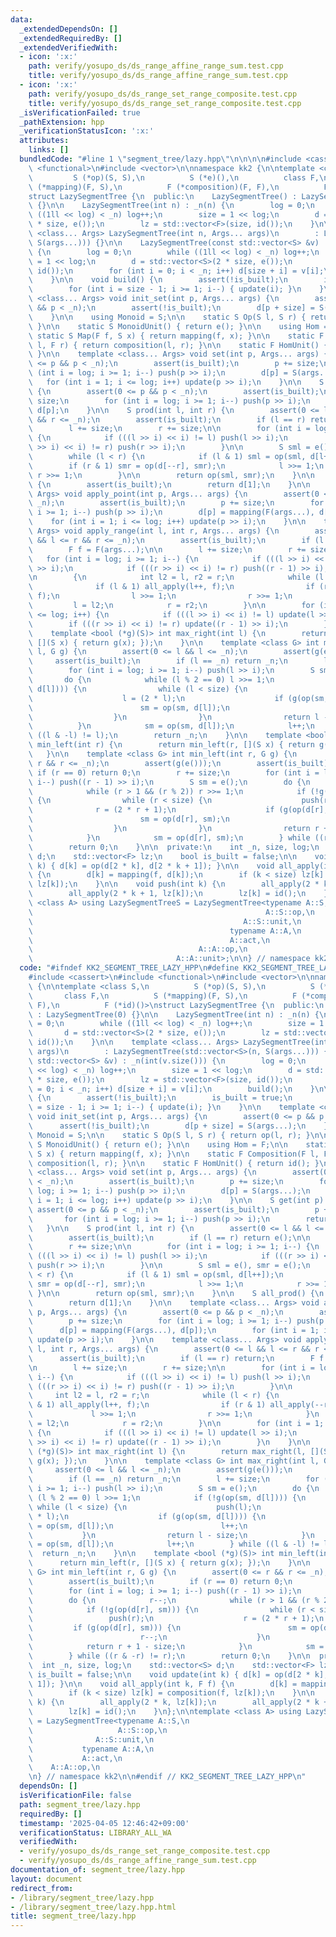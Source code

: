 ```yaml
---
data:
  _extendedDependsOn: []
  _extendedRequiredBy: []
  _extendedVerifiedWith:
  - icon: ':x:'
    path: verify/yosupo_ds/ds_range_affine_range_sum.test.cpp
    title: verify/yosupo_ds/ds_range_affine_range_sum.test.cpp
  - icon: ':x:'
    path: verify/yosupo_ds/ds_range_set_range_composite.test.cpp
    title: verify/yosupo_ds/ds_range_set_range_composite.test.cpp
  _isVerificationFailed: true
  _pathExtension: hpp
  _verificationStatusIcon: ':x:'
  attributes:
    links: []
  bundledCode: "#line 1 \"segment_tree/lazy.hpp\"\n\n\n\n#include <cassert>\n#include\
    \ <functional>\n#include <vector>\n\nnamespace kk2 {\n\ntemplate <class S,\n \
    \         S (*op)(S, S),\n          S (*e)(),\n          class F,\n          S\
    \ (*mapping)(F, S),\n          F (*composition)(F, F),\n          F (*id)()>\n\
    struct LazySegmentTree {\n  public:\n    LazySegmentTree() : LazySegmentTree(0)\
    \ {}\n\n    LazySegmentTree(int n) : _n(n) {\n        log = 0;\n        while\
    \ ((1ll << log) < _n) log++;\n        size = 1 << log;\n        d = std::vector<S>(2\
    \ * size, e());\n        lz = std::vector<F>(size, id());\n    }\n\n    template\
    \ <class... Args> LazySegmentTree(int n, Args... args)\n        : LazySegmentTree(std::vector<S>(n,\
    \ S(args...))) {}\n\n    LazySegmentTree(const std::vector<S> &v) : _n(int(v.size()))\
    \ {\n        log = 0;\n        while ((1ll << log) < _n) log++;\n        size\
    \ = 1 << log;\n        d = std::vector<S>(2 * size, e());\n        lz = std::vector<F>(size,\
    \ id());\n        for (int i = 0; i < _n; i++) d[size + i] = v[i];\n        build();\n\
    \    }\n\n    void build() {\n        assert(!is_built);\n        is_built = true;\n\
    \        for (int i = size - 1; i >= 1; i--) { update(i); }\n    }\n\n    template\
    \ <class... Args> void init_set(int p, Args... args) {\n        assert(0 <= p\
    \ && p < _n);\n        assert(!is_built);\n        d[p + size] = S(args...);\n\
    \    }\n\n    using Monoid = S;\n\n    static S Op(S l, S r) { return op(l, r);\
    \ }\n\n    static S MonoidUnit() { return e(); }\n\n    using Hom = F;\n\n   \
    \ static S Map(F f, S x) { return mapping(f, x); }\n\n    static F Composition(F\
    \ l, F r) { return composition(l, r); }\n\n    static F HomUnit() { return id();\
    \ }\n\n    template <class... Args> void set(int p, Args... args) {\n        assert(0\
    \ <= p && p < _n);\n        assert(is_built);\n        p += size;\n        for\
    \ (int i = log; i >= 1; i--) push(p >> i);\n        d[p] = S(args...);\n     \
    \   for (int i = 1; i <= log; i++) update(p >> i);\n    }\n\n    S get(int p)\
    \ {\n        assert(0 <= p && p < _n);\n        assert(is_built);\n        p +=\
    \ size;\n        for (int i = log; i >= 1; i--) push(p >> i);\n        return\
    \ d[p];\n    }\n\n    S prod(int l, int r) {\n        assert(0 <= l && l <= r\
    \ && r <= _n);\n        assert(is_built);\n        if (l == r) return e();\n\n\
    \        l += size;\n        r += size;\n\n        for (int i = log; i >= 1; i--)\
    \ {\n            if (((l >> i) << i) != l) push(l >> i);\n            if (((r\
    \ >> i) << i) != r) push(r >> i);\n        }\n\n        S sml = e(), smr = e();\n\
    \        while (l < r) {\n            if (l & 1) sml = op(sml, d[l++]);\n    \
    \        if (r & 1) smr = op(d[--r], smr);\n            l >>= 1;\n           \
    \ r >>= 1;\n        }\n\n        return op(sml, smr);\n    }\n\n    S all_prod()\
    \ {\n        assert(is_built);\n        return d[1];\n    }\n\n    template <class...\
    \ Args> void apply_point(int p, Args... args) {\n        assert(0 <= p && p <\
    \ _n);\n        assert(is_built);\n        p += size;\n        for (int i = log;\
    \ i >= 1; i--) push(p >> i);\n        d[p] = mapping(F(args...), d[p]);\n    \
    \    for (int i = 1; i <= log; i++) update(p >> i);\n    }\n\n    template <class...\
    \ Args> void apply_range(int l, int r, Args... args) {\n        assert(0 <= l\
    \ && l <= r && r <= _n);\n        assert(is_built);\n        if (l == r) return;\n\
    \        F f = F(args...);\n\n        l += size;\n        r += size;\n\n     \
    \   for (int i = log; i >= 1; i--) {\n            if (((l >> i) << i) != l) push(l\
    \ >> i);\n            if (((r >> i) << i) != r) push((r - 1) >> i);\n        }\n\
    \n        {\n            int l2 = l, r2 = r;\n            while (l < r) {\n  \
    \              if (l & 1) all_apply(l++, f);\n                if (r & 1) all_apply(--r,\
    \ f);\n                l >>= 1;\n                r >>= 1;\n            }\n   \
    \         l = l2;\n            r = r2;\n        }\n\n        for (int i = 1; i\
    \ <= log; i++) {\n            if (((l >> i) << i) != l) update(l >> i);\n    \
    \        if (((r >> i) << i) != r) update((r - 1) >> i);\n        }\n    }\n\n\
    \    template <bool (*g)(S)> int max_right(int l) {\n        return max_right(l,\
    \ [](S x) { return g(x); });\n    }\n\n    template <class G> int max_right(int\
    \ l, G g) {\n        assert(0 <= l && l <= _n);\n        assert(g(e()));\n   \
    \     assert(is_built);\n        if (l == _n) return _n;\n        l += size;\n\
    \        for (int i = log; i >= 1; i--) push(l >> i);\n        S sm = e();\n \
    \       do {\n            while (l % 2 == 0) l >>= 1;\n            if (!g(op(sm,\
    \ d[l]))) {\n                while (l < size) {\n                    push(l);\n\
    \                    l = (2 * l);\n                    if (g(op(sm, d[l]))) {\n\
    \                        sm = op(sm, d[l]);\n                        l++;\n  \
    \                  }\n                }\n                return l - size;\n  \
    \          }\n            sm = op(sm, d[l]);\n            l++;\n        } while\
    \ ((l & -l) != l);\n        return _n;\n    }\n\n    template <bool (*g)(S)> int\
    \ min_left(int r) {\n        return min_left(r, [](S x) { return g(x); });\n \
    \   }\n\n    template <class G> int min_left(int r, G g) {\n        assert(0 <=\
    \ r && r <= _n);\n        assert(g(e()));\n        assert(is_built);\n       \
    \ if (r == 0) return 0;\n        r += size;\n        for (int i = log; i >= 1;\
    \ i--) push((r - 1) >> i);\n        S sm = e();\n        do {\n            r--;\n\
    \            while (r > 1 && (r % 2)) r >>= 1;\n            if (!g(op(d[r], sm)))\
    \ {\n                while (r < size) {\n                    push(r);\n      \
    \              r = (2 * r + 1);\n                    if (g(op(d[r], sm))) {\n\
    \                        sm = op(d[r], sm);\n                        r--;\n  \
    \                  }\n                }\n                return r + 1 - size;\n\
    \            }\n            sm = op(d[r], sm);\n        } while ((r & -r) != r);\n\
    \        return 0;\n    }\n\n  private:\n    int _n, size, log;\n    std::vector<S>\
    \ d;\n    std::vector<F> lz;\n    bool is_built = false;\n\n    void update(int\
    \ k) { d[k] = op(d[2 * k], d[2 * k + 1]); }\n\n    void all_apply(int k, F f)\
    \ {\n        d[k] = mapping(f, d[k]);\n        if (k < size) lz[k] = composition(f,\
    \ lz[k]);\n    }\n\n    void push(int k) {\n        all_apply(2 * k, lz[k]);\n\
    \        all_apply(2 * k + 1, lz[k]);\n        lz[k] = id();\n    }\n};\n\ntemplate\
    \ <class A> using LazySegmentTreeS = LazySegmentTree<typename A::S,\n        \
    \                                                    A::S::op,\n             \
    \                                               A::S::unit,\n                \
    \                                            typename A::A,\n                \
    \                                            A::act,\n                       \
    \                                     A::A::op,\n                            \
    \                                A::A::unit>;\n\n} // namespace kk2\n\n\n"
  code: "#ifndef KK2_SEGMENT_TREE_LAZY_HPP\n#define KK2_SEGMENT_TREE_LAZY_HPP 1\n\n\
    #include <cassert>\n#include <functional>\n#include <vector>\n\nnamespace kk2\
    \ {\n\ntemplate <class S,\n          S (*op)(S, S),\n          S (*e)(),\n   \
    \       class F,\n          S (*mapping)(F, S),\n          F (*composition)(F,\
    \ F),\n          F (*id)()>\nstruct LazySegmentTree {\n  public:\n    LazySegmentTree()\
    \ : LazySegmentTree(0) {}\n\n    LazySegmentTree(int n) : _n(n) {\n        log\
    \ = 0;\n        while ((1ll << log) < _n) log++;\n        size = 1 << log;\n \
    \       d = std::vector<S>(2 * size, e());\n        lz = std::vector<F>(size,\
    \ id());\n    }\n\n    template <class... Args> LazySegmentTree(int n, Args...\
    \ args)\n        : LazySegmentTree(std::vector<S>(n, S(args...))) {}\n\n    LazySegmentTree(const\
    \ std::vector<S> &v) : _n(int(v.size())) {\n        log = 0;\n        while ((1ll\
    \ << log) < _n) log++;\n        size = 1 << log;\n        d = std::vector<S>(2\
    \ * size, e());\n        lz = std::vector<F>(size, id());\n        for (int i\
    \ = 0; i < _n; i++) d[size + i] = v[i];\n        build();\n    }\n\n    void build()\
    \ {\n        assert(!is_built);\n        is_built = true;\n        for (int i\
    \ = size - 1; i >= 1; i--) { update(i); }\n    }\n\n    template <class... Args>\
    \ void init_set(int p, Args... args) {\n        assert(0 <= p && p < _n);\n  \
    \      assert(!is_built);\n        d[p + size] = S(args...);\n    }\n\n    using\
    \ Monoid = S;\n\n    static S Op(S l, S r) { return op(l, r); }\n\n    static\
    \ S MonoidUnit() { return e(); }\n\n    using Hom = F;\n\n    static S Map(F f,\
    \ S x) { return mapping(f, x); }\n\n    static F Composition(F l, F r) { return\
    \ composition(l, r); }\n\n    static F HomUnit() { return id(); }\n\n    template\
    \ <class... Args> void set(int p, Args... args) {\n        assert(0 <= p && p\
    \ < _n);\n        assert(is_built);\n        p += size;\n        for (int i =\
    \ log; i >= 1; i--) push(p >> i);\n        d[p] = S(args...);\n        for (int\
    \ i = 1; i <= log; i++) update(p >> i);\n    }\n\n    S get(int p) {\n       \
    \ assert(0 <= p && p < _n);\n        assert(is_built);\n        p += size;\n \
    \       for (int i = log; i >= 1; i--) push(p >> i);\n        return d[p];\n \
    \   }\n\n    S prod(int l, int r) {\n        assert(0 <= l && l <= r && r <= _n);\n\
    \        assert(is_built);\n        if (l == r) return e();\n\n        l += size;\n\
    \        r += size;\n\n        for (int i = log; i >= 1; i--) {\n            if\
    \ (((l >> i) << i) != l) push(l >> i);\n            if (((r >> i) << i) != r)\
    \ push(r >> i);\n        }\n\n        S sml = e(), smr = e();\n        while (l\
    \ < r) {\n            if (l & 1) sml = op(sml, d[l++]);\n            if (r & 1)\
    \ smr = op(d[--r], smr);\n            l >>= 1;\n            r >>= 1;\n       \
    \ }\n\n        return op(sml, smr);\n    }\n\n    S all_prod() {\n        assert(is_built);\n\
    \        return d[1];\n    }\n\n    template <class... Args> void apply_point(int\
    \ p, Args... args) {\n        assert(0 <= p && p < _n);\n        assert(is_built);\n\
    \        p += size;\n        for (int i = log; i >= 1; i--) push(p >> i);\n  \
    \      d[p] = mapping(F(args...), d[p]);\n        for (int i = 1; i <= log; i++)\
    \ update(p >> i);\n    }\n\n    template <class... Args> void apply_range(int\
    \ l, int r, Args... args) {\n        assert(0 <= l && l <= r && r <= _n);\n  \
    \      assert(is_built);\n        if (l == r) return;\n        F f = F(args...);\n\
    \n        l += size;\n        r += size;\n\n        for (int i = log; i >= 1;\
    \ i--) {\n            if (((l >> i) << i) != l) push(l >> i);\n            if\
    \ (((r >> i) << i) != r) push((r - 1) >> i);\n        }\n\n        {\n       \
    \     int l2 = l, r2 = r;\n            while (l < r) {\n                if (l\
    \ & 1) all_apply(l++, f);\n                if (r & 1) all_apply(--r, f);\n   \
    \             l >>= 1;\n                r >>= 1;\n            }\n            l\
    \ = l2;\n            r = r2;\n        }\n\n        for (int i = 1; i <= log; i++)\
    \ {\n            if (((l >> i) << i) != l) update(l >> i);\n            if (((r\
    \ >> i) << i) != r) update((r - 1) >> i);\n        }\n    }\n\n    template <bool\
    \ (*g)(S)> int max_right(int l) {\n        return max_right(l, [](S x) { return\
    \ g(x); });\n    }\n\n    template <class G> int max_right(int l, G g) {\n   \
    \     assert(0 <= l && l <= _n);\n        assert(g(e()));\n        assert(is_built);\n\
    \        if (l == _n) return _n;\n        l += size;\n        for (int i = log;\
    \ i >= 1; i--) push(l >> i);\n        S sm = e();\n        do {\n            while\
    \ (l % 2 == 0) l >>= 1;\n            if (!g(op(sm, d[l]))) {\n               \
    \ while (l < size) {\n                    push(l);\n                    l = (2\
    \ * l);\n                    if (g(op(sm, d[l]))) {\n                        sm\
    \ = op(sm, d[l]);\n                        l++;\n                    }\n     \
    \           }\n                return l - size;\n            }\n            sm\
    \ = op(sm, d[l]);\n            l++;\n        } while ((l & -l) != l);\n      \
    \  return _n;\n    }\n\n    template <bool (*g)(S)> int min_left(int r) {\n  \
    \      return min_left(r, [](S x) { return g(x); });\n    }\n\n    template <class\
    \ G> int min_left(int r, G g) {\n        assert(0 <= r && r <= _n);\n        assert(g(e()));\n\
    \        assert(is_built);\n        if (r == 0) return 0;\n        r += size;\n\
    \        for (int i = log; i >= 1; i--) push((r - 1) >> i);\n        S sm = e();\n\
    \        do {\n            r--;\n            while (r > 1 && (r % 2)) r >>= 1;\n\
    \            if (!g(op(d[r], sm))) {\n                while (r < size) {\n   \
    \                 push(r);\n                    r = (2 * r + 1);\n           \
    \         if (g(op(d[r], sm))) {\n                        sm = op(d[r], sm);\n\
    \                        r--;\n                    }\n                }\n    \
    \            return r + 1 - size;\n            }\n            sm = op(d[r], sm);\n\
    \        } while ((r & -r) != r);\n        return 0;\n    }\n\n  private:\n  \
    \  int _n, size, log;\n    std::vector<S> d;\n    std::vector<F> lz;\n    bool\
    \ is_built = false;\n\n    void update(int k) { d[k] = op(d[2 * k], d[2 * k +\
    \ 1]); }\n\n    void all_apply(int k, F f) {\n        d[k] = mapping(f, d[k]);\n\
    \        if (k < size) lz[k] = composition(f, lz[k]);\n    }\n\n    void push(int\
    \ k) {\n        all_apply(2 * k, lz[k]);\n        all_apply(2 * k + 1, lz[k]);\n\
    \        lz[k] = id();\n    }\n};\n\ntemplate <class A> using LazySegmentTreeS\
    \ = LazySegmentTree<typename A::S,\n                                         \
    \                   A::S::op,\n                                              \
    \              A::S::unit,\n                                                 \
    \           typename A::A,\n                                                 \
    \           A::act,\n                                                        \
    \    A::A::op,\n                                                            A::A::unit>;\n\
    \n} // namespace kk2\n\n#endif // KK2_SEGMENT_TREE_LAZY_HPP\n"
  dependsOn: []
  isVerificationFile: false
  path: segment_tree/lazy.hpp
  requiredBy: []
  timestamp: '2025-04-05 12:46:42+09:00'
  verificationStatus: LIBRARY_ALL_WA
  verifiedWith:
  - verify/yosupo_ds/ds_range_set_range_composite.test.cpp
  - verify/yosupo_ds/ds_range_affine_range_sum.test.cpp
documentation_of: segment_tree/lazy.hpp
layout: document
redirect_from:
- /library/segment_tree/lazy.hpp
- /library/segment_tree/lazy.hpp.html
title: segment_tree/lazy.hpp
---
```


